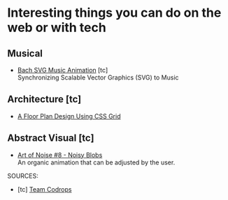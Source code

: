 # Interesting things you can do on the web or with tech

## Musical 
- [Bach SVG Music Animation](https://codepen.io/sgestrella/pen/OqONXW) [tc]  
  Synchronizing Scalable Vector Graphics (SVG) to Music  

## Architecture  [tc] 
- [A Floor Plan Design Using CSS Grid](https://codepen.io/oliviale/full/moLrBq)  

## Abstract Visual [tc]  
- [Art of Noise #8 - Noisy Blobs](https://codepen.io/Tibixx/full/bZLGbo)  
  An organic animation that can be adjusted by the user.  




SOURCES: 
- [tc] [Team Codrops](http://codrops.com/) 
